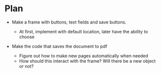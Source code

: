 # Plan

- Make a frame with buttons, text fields and save buttons.
    - At first, implement with default location, later have the ability to choose

- Make the code that saves the document to pdf
    - Figure out how to make new pages automatically when needed
    - How should this interact with the frame? Will there be a new object or not? 